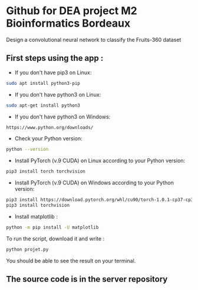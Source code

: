 # Github for DEA project M2 Bioinformatics Bordeaux
Design a convolutional neural network to classify the Fruits-360 dataset

## First steps using the app :
- If you don't have pip3 on Linux:
```bash
sudo apt install python3-pip
```
- If you don't have python3 on Linux:
```bash
sudo apt-get install python3
```
- If you don't have python3 on Windows:
```bash
https://www.python.org/downloads/
```
- Check your Python version:
```bash
python --version
```
- Install PyTorch (v.9 CUDA) on Linux according to your Python version:
```bash
pip3 install torch torchvision
```
- Install PyTorch (v.9 CUDA) on Windows according to your Python version:
```bash
pip3 install https://download.pytorch.org/whl/cu90/torch-1.0.1-cp37-cp37m-win_amd64.whl
pip3 install torchvision
```

- Install matplotlib : 
```bash
python -m pip install -U matplotlib
```


To run the script, download it and write :
```bash
python projet.py
```

You should be able to see the result on your terminal.

## The source code is in the server repository 
